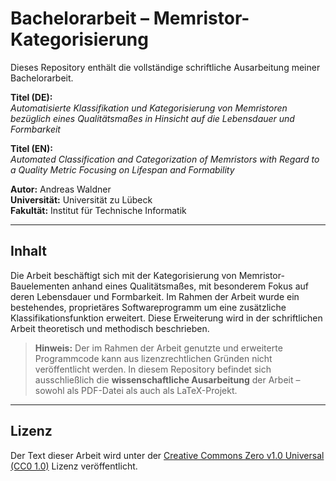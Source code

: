 # Bachelorarbeit – Memristor-Kategorisierung

Dieses Repository enthält die vollständige schriftliche Ausarbeitung meiner Bachelorarbeit.

**Titel (DE):**  
*Automatisierte Klassifikation und Kategorisierung von Memristoren bezüglich eines Qualitätsmaßes in Hinsicht auf die Lebensdauer und Formbarkeit*

**Titel (EN):**  
*Automated Classification and Categorization of Memristors with Regard to a Quality Metric Focusing on Lifespan and Formability*

**Autor:** Andreas Waldner  
**Universität:** Universität zu Lübeck  
**Fakultät:** Institut für Technische Informatik

---

## Inhalt

Die Arbeit beschäftigt sich mit der Kategorisierung von Memristor-Bauelementen anhand eines Qualitätsmaßes, mit besonderem Fokus auf deren Lebensdauer und Formbarkeit. Im Rahmen der Arbeit wurde ein bestehendes, proprietäres Softwareprogramm um eine zusätzliche Klassifikationsfunktion erweitert. Diese Erweiterung wird in der schriftlichen Arbeit theoretisch und methodisch beschrieben.

> **Hinweis:** Der im Rahmen der Arbeit genutzte und erweiterte Programmcode kann aus lizenzrechtlichen Gründen nicht veröffentlicht werden. In diesem Repository befindet sich ausschließlich die **wissenschaftliche Ausarbeitung** der Arbeit – sowohl als PDF-Datei als auch als LaTeX-Projekt.

---

## Lizenz

Der Text dieser Arbeit wird unter der [Creative Commons Zero v1.0 Universal (CC0 1.0)](https://creativecommons.org/publicdomain/zero/1.0/deed.de) Lizenz veröffentlicht.
